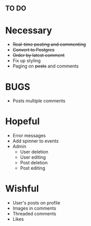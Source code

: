 TO DO
-----

Necessary
=========
- ~~Real-time posting and commenting~~
- ~~Convert to Postgres~~
- ~~Order by latest comment~~
- Fix up styling
- Paging on ~~posts~~ and comments

BUGS
====
- Posts multiple comments


Hopeful
=======
- Error messages
- Add spinner to events
- Admin
	- User deletion
	- User editing
	- Post deletion
	- Post editing

Wishful
=======
- User's posts on profile
- Images in comments
- Threaded comments
- Likes
